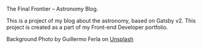 The Final Frontier – Astronomy Blog.

This is a project of my blog about the astronomy, based on Gatsby v2. This project is created as a part of my Front-end Developer portfolio.

Background Photo by Guillermo Ferla on [Unsplash](https://unsplash.com/photos/Oze6U2m1oYU)